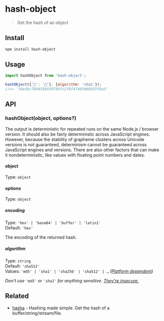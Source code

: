 # hash-object

> Get the hash of an object

## Install

```sh
npm install hash-object
```

## Usage

```js
import hashObject from 'hash-object';

hashObject({'🦄': '🌈'}, {algorithm: 'sha1'});
//=> '3de3bc784035b559784fc276f47493d60555fba3'
```

## API

### hashObject(object, options?)

The output is deterministic for repeated runs on the same Node.js / browser version. It should also be fairly deterministic across JavaScript engines. However, because the stability of grapheme clusters across Unicode versions is not guaranteed, determinism cannot be guaranteed across JavaScript engines and versions. There are also other factors that can make it nondeterministic, like values with floating point numbers and dates.

#### object

Type: `object`

#### options

Type: `object`

##### encoding

Type: `'hex' | 'base64' | 'buffer' | 'latin1'`\
Default: `'hex'`

The encoding of the returned hash.

##### algorithm

Type: `string`\
Default: `'sha512'`\
Values: `'md5' | 'sha1' | 'sha256' | 'sha512' | …` *([Platform dependent](https://nodejs.org/api/crypto.html#crypto_crypto_createhash_algorithm))*

*Don't use `'md5'` or `'sha1'` for anything sensitive. [They're insecure.](http://googleonlinesecurity.blogspot.no/2014/09/gradually-sunsetting-sha-1.html)*

## Related

- [hasha](https://github.com/sindresorhus/hasha) - Hashing made simple. Get the hash of a buffer/string/stream/file.

